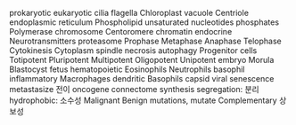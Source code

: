 prokaryotic
eukaryotic
cilia
flagella
Chloroplast
vacuole
Centriole
endoplasmic reticulum
Phospholipid
unsaturated
nucleotides
phosphates
Polymerase
chromosome
Centoromere
chromatin
endocrine
Neurotransmitters
proteasome
Prophase
Metaphase
Anaphase
Telophase
Cytokinesis
Cytoplasm
spindle
necrosis
autophagy
Progenitor cells
Totipotent
Pluripotent
Multipotent
Oligopotent
Unipotent
embryo
Morula
Blastocyst
fetus
hematopoietic
Eosinophils
Neutrophils
basophil
inflammatory
Macrophages
dendritic
Basophils
capsid
viral
senescence
metastasize 전이
oncogene
connectome
synthesis
segregation: 분리
hydrophobic: 소수성
Malignant
Benign
mutations, mutate
Complementary 상보성
